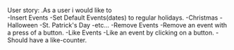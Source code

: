 User story:
    .As a user i would like to      
        -Insert Events
	    -Set Default Events(dates) to regular holidays.
		        -Christmas
		        -Halloween
		        -St. Patrick's Day
		        -etc...
        -Remove Events
	            -Remove an event with a press of a button.
        -Like Events
	            -Like an event by clicking on a button.
	            -Should have a like-counter.

